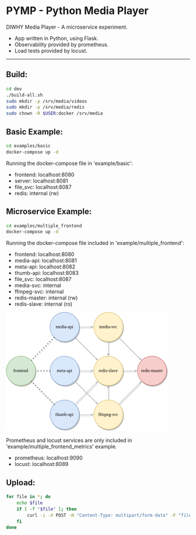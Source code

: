 # PYMP - Python Media Player

DIWHY Media Player  - A microservice experiment.

- App written in Python, using Flask.
- Observability provided by prometheus.
- Load tests provided by locust.

---

## Build:

``` sh
cd dev
./build-all.sh
sudo mkdir -p /srv/media/videos
sudo mkdir -p /srv/media/redis
sudo chown -R $USER:docker /srv/media
```


## Basic Example:

``` sh
cd examples/basic
docker-compose up -d
```
Running the docker-compose file in 'example/basic':
- frontend: localhost:8080
- server: localhost:8081
- file_svc: localhost:8087
- redis: internal (rw)

## Microservice Example:

``` sh
cd examples/multiple_frontend
docker-compose up -d
```
Running the docker-compose file included in 'example/multiple_frontend':
- frontend: localhost:8080
- media-api: localhost:8081
- meta-api: localhost:8082
- thumb-api: localhost:8083
- file_svc: localhost:8087
- media-svc: internal
- ffmpeg-svc: internal
- redis-master: internal (rw)
- redis-slave: internal (ro)

![micro](pymp_microservice.png)

Prometheus and locust services are only included in 'example/multiple_frontend_metrics' example.

- prometheus: localhost:9090
- locust: localhost:8089
 
## Upload:

``` sh
for file in *; do
    echo $file
    if [ -f "$file" ]; then
        curl -i -X POST -H "Content-Type: multipart/form-data" -F "file=@$file" localhost:8087/upload
    fi
done
```
